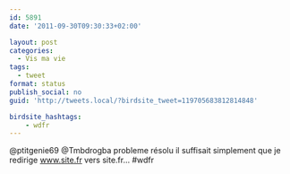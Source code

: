 ```yaml
---
id: 5891
date: '2011-09-30T09:30:33+02:00'

layout: post
categories:
  - Vis ma vie
tags:
  - tweet
format: status
publish_social: no
guid: 'http://tweets.local/?birdsite_tweet=119705683812814848'

birdsite_hashtags:
    - wdfr
---
```


@ptitgenie69 @Tmbdrogba probleme résolu il suffisait simplement que je redirige www.site.fr vers site.fr… #wdfr